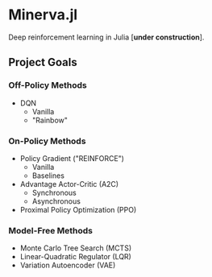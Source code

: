# Minerva.jl
Deep reinforcement learning in Julia [**under construction**].

## Project Goals

### Off-Policy Methods
- DQN
  - Vanilla
  - "Rainbow"

### On-Policy Methods
- Policy Gradient ("REINFORCE")
  - Vanilla
  - Baselines
- Advantage Actor-Critic (A2C)
  - Synchronous
  - Asynchronous
- Proximal Policy Optimization (PPO)

### Model-Free Methods
- Monte Carlo Tree Search (MCTS)
- Linear-Quadratic Regulator (LQR)
- Variation Autoencoder (VAE)
